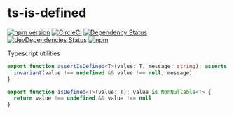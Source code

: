 # ts-is-defined
[![npm version](https://badge.fury.io/js/ts-is-defined.svg?t=1495378566925)](https://badge.fury.io/js/ts-is-defined)
[![CircleCI](https://circleci.com/gh/iyegoroff/ts-is-defined.svg?style=svg)](https://circleci.com/gh/iyegoroff/ts-is-defined)
[![Dependency Status](https://david-dm.org/iyegoroff/ts-is-defined.svg?t=1495378566925)](https://david-dm.org/iyegoroff/ts-is-defined)
[![devDependencies Status](https://david-dm.org/iyegoroff/ts-is-defined/dev-status.svg)](https://david-dm.org/iyegoroff/ts-is-defined?type=dev)
[![npm](https://img.shields.io/npm/l/express.svg?t=1495378566925)](https://www.npmjs.com/package/ts-is-defined)

Typescript utilities

```ts
export function assertIsDefined<T>(value: T, message: string): asserts value is NonNullable<T> {
  invariant(value !== undefined && value !== null, message)
}

export function isDefined<T>(value: T): value is NonNullable<T> {
  return value !== undefined && value !== null
}
```
